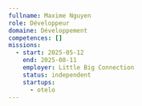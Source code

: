 ```yaml
---
fullname: Maxime Nguyen
role: Développeur
domaine: Développement
competences: []
missions:
  - start: 2025-05-12
    end: 2025-08-11
    employer: Little Big Connection
    status: independent
    startups:
      - otelo
---
```

